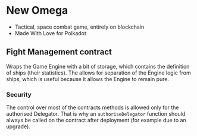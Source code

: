 # New Omega

* Tactical, space combat game, entirely on blockchain
* Made With Love for Polkadot

## Fight Management contract

Wraps the Game Engine with a bit of storage, which contains the definition of ships (their statistics). The allows for separation of the Engine logic from ships, which is useful because it allows the Engine to remain pure.

### Security

The control over most of the contracts methods is allowed only for the authorised Delegator. That is why an ```authoriseDelegator``` function should always be called on the contract after deployment (for example due to an upgrade).